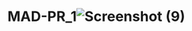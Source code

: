 # MAD-PR_1![Screenshot (9)](https://user-images.githubusercontent.com/110708716/183234198-e45cc1fc-f54e-4849-8be0-edccd8e559f3.png)
